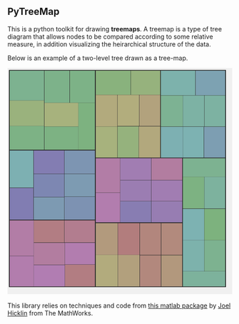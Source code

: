 <!--
    written by Anton Lodder 2012-2014
    all rights reserved.
    
    This software is the property of the author and may not be copied,
    sold or redistributed without expressed consent of the author.
-->

## PyTreeMap ##

This is a python toolkit for drawing **treemaps**. A treemap is a type of tree diagram that allows nodes to be compared according to some relative measure, in addition visualizing the heirarchical structure of the data.

Below is an example of a two-level tree drawn as a tree-map.

![An example of a two-level treemap](https://github.com/AnjoMan/PyTreeMap/raw/master/example.png "Example Treemap")

This library relies on techniques and code from [this matlab package](http://www.mathworks.com/matlabcentral/fileexchange/17192-treemap) by [Joel Hicklin](http://www.mathworks.com/matlabcentral/fileexchange/authors/3233) from The MathWorks.